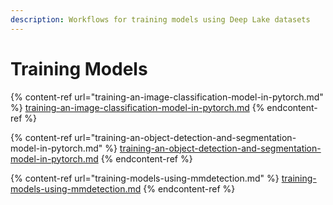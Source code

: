 ```yaml
---
description: Workflows for training models using Deep Lake datasets
---
```


# Training Models

{% content-ref url="training-an-image-classification-model-in-pytorch.md" %}
[training-an-image-classification-model-in-pytorch.md](training-an-image-classification-model-in-pytorch.md)
{% endcontent-ref %}

{% content-ref url="training-an-object-detection-and-segmentation-model-in-pytorch.md" %}
[training-an-object-detection-and-segmentation-model-in-pytorch.md](training-an-object-detection-and-segmentation-model-in-pytorch.md)
{% endcontent-ref %}

{% content-ref url="training-models-using-mmdetection.md" %}
[training-models-using-mmdetection.md](training-models-using-mmdetection.md)
{% endcontent-ref %}
